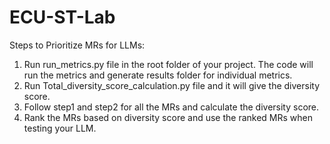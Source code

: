 # ECU-ST-Lab

Steps to Prioritize MRs for LLMs:

1) Run run_metrics.py file in the root folder of your project. The code will run the metrics and generate results folder for individual metrics.
2) Run Total_diversity_score_calculation.py file and it will give the diversity score.
3) Follow step1 and step2 for all the MRs and calculate the diversity score.
4) Rank the MRs based on diversity score and use the ranked MRs when testing your LLM.
